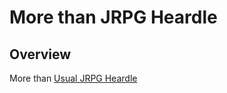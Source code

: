 # More than JRPG Heardle

## Overview

More than [Usual JRPG Heardle](https://jrpg-heardle.glitch.me/)
